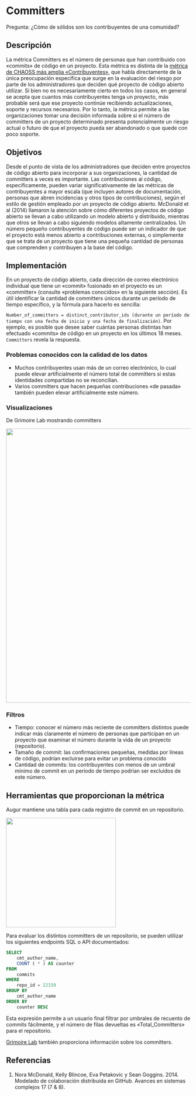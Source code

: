 # Committers

Pregunta: ¿Cómo de sólidos son los contribuyentes de una comunidad?

## Descripción
La métrica Committers es el número de personas que han contribuido con «commits» de código en un proyecto. Esta métrica es distinta de la [métrica de CHAOSS más amplia «Contribuyentes»](https://github.com/chaoss/wg-common/blob/master/focus-areas/who/contributors.md), que habla directamente de la única preocupación específica que surge en la evaluación del riesgo por parte de los administradores que deciden qué proyecto de código abierto utilizar.  Si bien no es necesariamente cierto en todos los casos, en general se acepta que cuantos más contribuyentes tenga un proyecto, más probable será que ese proyecto continúe recibiendo actualizaciones, soporte y recursos necesarios. Por lo tanto, la métrica permite a las organizaciones tomar una decisión informada sobre si el número de committers de un proyecto determinado presenta potencialmente un riesgo actual o futuro de que el proyecto pueda ser abandonado o que quede con poco soporte.

## Objetivos

Desde el punto de vista de los administradores que deciden entre proyectos de código abierto para incorporar a sus organizaciones, la cantidad de committers a veces es importante.  Las contribuciones al código, específicamente, pueden variar significativamente de las métricas de contribuyentes a mayor escala (que incluyen autores de documentación, personas que abren incidencias y otros tipos de contribuciones), según el estilo de gestión empleado por un proyecto de código abierto. McDonald et al (2014) llamaron la atención sobre cómo diferentes proyectos de código abierto se llevan a cabo utilizando un modelo abierto y distribuido, mientras que otros se llevan a cabo siguiendo modelos altamente centralizados. Un número pequeño contribuyentes de código puede ser un indicador de que el proyecto está menos abierto a contribuciones externas, o simplemente que se trata de un proyecto que tiene una pequeña cantidad de personas que comprenden y contribuyen a la base del código.

## Implementación

En un proyecto de código abierto, cada dirección de correo electrónico individual que tiene un «commit» fusionado en el proyecto es un «committer» (consulte «problemas conocidos» en la siguiente sección). Es útil identificar la cantidad de committers únicos durante un período de tiempo específico, y la fórmula para hacerlo es sencilla:

`Number_of_committers = distinct_contributor_ids (durante un período de tiempo con una fecha de inicio y una fecha de finalización)`. Por ejemplo, es posible que desee saber cuántas personas distintas han efectuado «commits» de código en un proyecto en los últimos 18 meses. `Committers` revela la respuesta.

### Problemas conocidos con la calidad de los datos
* Muchos contribuyentes usan más de un correo electrónico, lo cual puede elevar artificialmente el número total de committers si estas identidades compartidas no se reconcilian.
* Varios committers que hacen pequeñas contribuciones «de pasada» también pueden elevar artificialmente este número.

### Visualizaciones

De Grimoire Lab mostrando committers

<img src="https://github.com/chaoss/wg-risk/blob/master/metrics/images/GL.Committers.png" width="750" />

### Filtros
* Tiempo: conocer el número más reciente de committers distintos puede indicar más claramente el número de personas que participan en un proyecto que examinar el número durante la vida de un proyecto (repositorio).
* Tamaño de commit: las confirmaciones pequeñas, medidas por líneas de código, podrían excluirse para evitar un problema conocido
* Cantidad de commits: los contribuyentes con menos de un umbral mínimo de commit en un período de tiempo podrían ser excluidos de este número.

## Herramientas que proporcionan la métrica
Augur mantiene una tabla para cada registro de commit en un repositorio.

<img src="https://github.com/chaoss/wg-risk/blob/master/metrics/images/augur_commits.png" width="300" />

Para evaluar los distintos committers de un repositorio, se pueden utilizar los siguientes endpoints SQL o API documentados:
```sql
SELECT
    cmt_author_name,
    COUNT ( * ) AS counter
FROM
    commits
WHERE
    repo_id = 22159
GROUP BY
    cmt_author_name
ORDER BY
    counter DESC
```

Esta expresión permite a un usuario final filtrar por umbrales de recuento de commits fácilmente, y el número de filas devueltas es «Total_Committers» para el repositorio.

[Grimoire Lab](https://chaoss.biterg.io/app/kibana#/dashboard/Git) también proporciona información sobre los committers.

## Referencias
1. Nora McDonald, Kelly Blincoe, Eva Petakovic y Sean Goggins. 2014. Modelado de colaboración distribuida en GitHub. Avances en sistemas complejos 17 (7 & 8).
